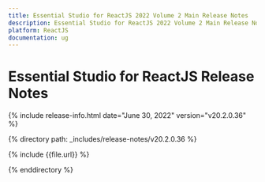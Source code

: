```yaml
---
title: Essential Studio for ReactJS 2022 Volume 2 Main Release Notes  
description: Essential Studio for ReactJS 2022 Volume 2 Main Release Notes  
platform: ReactJS
documentation: ug
---
```


# Essential Studio for ReactJS  Release Notes  

{% include release-info.html date="June 30, 2022"  version="v20.2.0.36" %} 

{% directory path: _includes/release-notes/v20.2.0.36 %}

{% include {{file.url}} %}

{% enddirectory %}